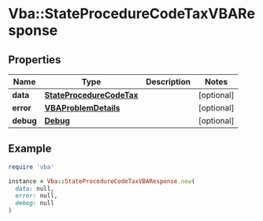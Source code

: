 # Vba::StateProcedureCodeTaxVBAResponse

## Properties

| Name | Type | Description | Notes |
| ---- | ---- | ----------- | ----- |
| **data** | [**StateProcedureCodeTax**](StateProcedureCodeTax.md) |  | [optional] |
| **error** | [**VBAProblemDetails**](VBAProblemDetails.md) |  | [optional] |
| **debug** | [**Debug**](Debug.md) |  | [optional] |

## Example

```ruby
require 'vba'

instance = Vba::StateProcedureCodeTaxVBAResponse.new(
  data: null,
  error: null,
  debug: null
)
```

